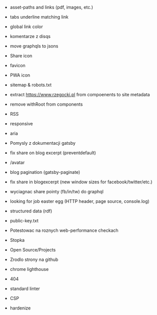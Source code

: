 * asset-paths and links (pdf, images, etc.)
* tabs underline matching link
* global link color
* komentarze z disqs
* move graphqls to jsons
* Share icon
* favicon
* PWA icon
* sitemap & robots.txt
* extract https://www.rzegocki.pl from compoenents to site metadata
* remove withRoot from components
* RSS
* responsive
* aria
* Pomysly z dokumentacji gatsby
* fix share on blog excerpt (preventdefault)
* /avatar
* blog pagination (gatsby-paginate)
* fix share in blogexcerpt (new window sizes for facebook/twitter/etc.)

* wyciagnac share pointy (fb/in/tw) do graphql
* looking for job easter egg (HTTP header, page source, console.log)
* structured data (rdf)
* public-key.txt
* Potestowac na roznych web-performance checkach
* Stopka
* Open Source/Projects
* Zrodlo strony na github
* chrome lighthouse
* 404
* standard linter
* CSP
* hardenize
